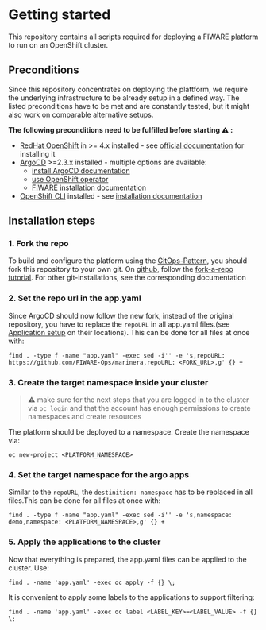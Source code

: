# Getting started

This repository contains all scripts required for deploying a FIWARE platform to run on an OpenShift cluster.

## Preconditions

Since this repository concentrates on deploying the plattform, we require the underlying infrastructure to be already setup in a defined way. The listed preconditions have to be met and are constantly tested, but it might also work on comparable alternative setups.

<B>The following preconditions need to be fulfilled before starting :warning: :</B>

- [RedHat OpenShift](https://www.redhat.com/en/technologies/cloud-computing/openshift) in >= 4.x installed - see [official documentation](https://docs.openshift.com/container-platform/latest/welcome/index.html) for installing it
- [ArgoCD](https://argo-cd.readthedocs.io/en/stable/) >=2.3.x installed - multiple options are available:
    - [install ArgoCD documentation](https://argo-cd.readthedocs.io/en/stable/getting_started/#1-install-argo-cd)
    - [use OpenShift operator](https://argocd-operator-helm.readthedocs.io/en/latest/ocp/ocp4.html)
    - [FIWARE installation documentation](https://github.com/FIWARE-Ops/fiware-gitops#4-install-argocd)
- [OpenShift CLI](https://docs.openshift.com/container-platform/4.10/cli_reference/openshift_cli/getting-started-cli.html) installed - see [installation documentation](https://docs.openshift.com/container-platform/4.10/cli_reference/openshift_cli/getting-started-cli.html#installing-openshift-cli)

## Installation steps


### 1. Fork the repo

To build and configure the platform using the [GitOps-Pattern](https://www.gitops.tech/), you should fork this repository to your own git. 
On [github](github.com), follow the [fork-a-repo tutorial](https://docs.github.com/en/get-started/quickstart/fork-a-repo). For other git-installations, see the corresponding documentation

### 2. Set the repo url in the app.yaml

Since ArgoCD should now follow the new fork, instead of the original repository, you have to replace the ```repoURL``` in all app.yaml files.(see [Application setup](APP_SETUP.md) on their locations). 
This can be done for all files at once with: 
```shell
find . -type f -name "app.yaml" -exec sed -i'' -e 's,repoURL: https://github.com/FIWARE-Ops/marinera,repoURL: <FORK_URL>,g' {} +
```

### 3. Create the target namespace inside your cluster

> :warning: make sure for the next steps that you are logged in to the cluster via ```oc login``` 
> and that the account has enough permissions to create namespaces and create resources 


The platform should be deployed to a namespace. Create the namespace via:
```shell
oc new-project <PLATFORM_NAMESPACE>
```

### 4. Set the target namespace for the argo apps

Similar to the ```repoURL```, the ```destinition: namespace``` has to be replaced in all files.This can be done for all files at once with: 

```shell
find . -type f -name "app.yaml" -exec sed -i'' -e 's,namespace: demo,namespace: <PLATFORM_NAMESPACE>,g' {} +
```

### 5. Apply the applications to the cluster

Now that everything is prepared, the app.yaml files can be applied to the cluster. 
Use: 
```shell
find . -name 'app.yaml' -exec oc apply -f {} \;
```
It is convenient to apply some labels to the applications to support filtering:
```shell
find . -name 'app.yaml' -exec oc label <LABEL_KEY>=<LABEL_VALUE> -f {} \;

```